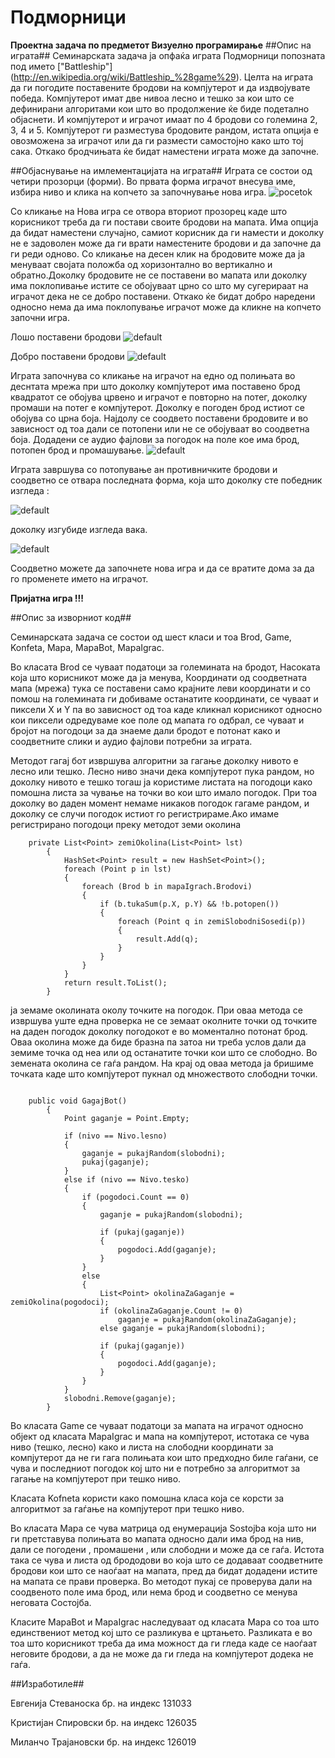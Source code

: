 # Подморници
**Проектна задача по предметот Визуелно програмирање**
##Опис на играта##
Семинарската задача ја опфаќа играта Подморници попозната под името ["Battleship"] (http://en.wikipedia.org/wiki/Battleship_%28game%29). Целта на играта да ги погодите поставените бродови на компјутерот и да издвојувате победа. Компјутерот имат две нивоа лесно и тешко за кои што се дефинирани алгоритами кои што во продолжение ќе биде подетално објаснети. И компјутерот и играчот имаат по 4 бродови со големина 2, 3, 4 и 5. Компјутерот ги разместува бродовите рандом, истата опција е овозможена за играчот или да ги размести самостојно како што тој сака. Откако бродчињата ќе бидат наместени играта може да започне.

##Објаснување на имлементацијата на играта##
Играта се состои од четири прозорци (форми). Во првата форма играчот внесува име, избира ниво и клика на копчето за започнување нова игра.
![pocetok](https://cloud.githubusercontent.com/assets/12072224/7556361/750c6244-f76d-11e4-964e-2873d8700b75.png)

Со кликање на Нова игра се отвора вториот прозорец каде што корисникот треба да ги постави своите бродови на мапата. Има опција да бидат наместени случајно, самиот корисник да ги намести и доколку не е задоволен може да ги врати наместените бродови и да започне да ги реди одново. Со кликање на десен клик на бродовите може да ја менуваат својата положба од хоризонтално во вертикално и обратно.Доколку бродовите не се поставени во мапата или доколку има поклопивање истите се обојуваат црно со што му сугерираат на играчот дека не се добро поставени. Откако ќе бидат добро наредени односно нема да има поклопување играчот може да кликне на копчето започни игра.

 Лошо поставени бродови ![default](https://cloud.githubusercontent.com/assets/12381210/7554642/40759dc6-f730-11e4-8b0b-dddc69f1a4a1.png)
 
 Добро поставени бродови ![default](https://cloud.githubusercontent.com/assets/12381210/7554641/309bc7d6-f730-11e4-8416-4c03ebe41ce9.png)

Играта започнува со кликање на играчот на едно од полињата во деснтата мрежа при што доколку компјутерот има поставено брод квадратот се обојува црвено и играчот е повторно на потег, доколку промаши на потег е компјутерот. Доколку е погоден брод истиот се обојува со црна боја. Најдолу се соодвето поставени бродовите и во зависност од тоа дали се потопени или не се обојуваат во соодветна боја. Додадени се аудио фајлови за погодок на поле кое има брод, потопен брод и промашување.
![default](https://cloud.githubusercontent.com/assets/12381210/7554643/6063e87c-f730-11e4-9290-f8b793210a1d.png)

Играта завршува со потопување ан противничките бродови и соодветно се отвара последната форма, која што доколку сте победник изгледа :

![default](https://cloud.githubusercontent.com/assets/12381210/7554674/69ce0ffe-f731-11e4-9e8b-ab176b7f152e.png)

доколку изгубиде изгледа вака.

![default](https://cloud.githubusercontent.com/assets/12381210/7554670/5440e850-f731-11e4-8ebb-68a469ac2e4f.png)

Соодветно можете да започнете нова игра и да се вратите дома за да го променете името на играчот. 

**Пријатна игра !!!**

##Oпис за изворниот код##

Семинарската задача се состои од шест класи и тоа Brod, Game, Konfeta, Mapa, MapaBot, MapaIgrac. 

Во класата Brod се чуваат податоци за големината на бродот, Насоката која што корисникот може да ја менува, Координати од соодветната мапа (мрежа) тука се поставени само крајните леви  координати и со помош на големината ги добиваме останатите координати, се чуваат и пиксели X и Y па во зависност од тоа каде кликнал корисникот односно кои пиксели одредуваме кое поле од мапата го одбрал, се чуваат и бројот на погодоци за да знаеме дали бродот е потонат како и соодветните слики и аудио фајлови потребни за играта.

Методот гагај бот извршува алгоритни за гагање доколку нивото е лесно или тешко. Лесно ниво значи дека компјутерот пука рандом, но доколку нивото е тешко тогаш ја користиме листата на погодоци како помошна листа за чување на точки во кои што имало погодок. При тоа доколку во даден момент немаме никаков погодок гагаме рандом, и доколку се случи погодок истиот го регистрираме.Ако имаме регистрирано погодоци преку методот земи околина 

```cSharp
	private List<Point> zemiOkolina(List<Point> lst)
        {
            HashSet<Point> result = new HashSet<Point>();
            foreach (Point p in lst)
            {
                foreach (Brod b in mapaIgrach.Brodovi)
                {
                    if (b.tukaSum(p.X, p.Y) && !b.potopen())
                    {
                        foreach (Point q in zemiSlobodniSosedi(p)) 
                        {
                            result.Add(q);
                        }
                    }
                }
            }
            return result.ToList();
        }
``` 

ја земаме околината околу точките на погодок. При оваа метода се извршува уште една проверка не се земаат околните точки од точките на даден погодок доколку погодокот е во моментално потонат брод. Оваа околина може да биде бразна па затоа ни треба услов дали да земиме точка од неа или од останатите точки кои што се слободно. Во земената околина се гаѓа рандом. На крај од оваа метода ја бришиме точката каде што компјутерот пукнал од множеството слободни точки.

``` cSharp
	
	public void GagajBot()
        {
            Point gaganje = Point.Empty;

            if (nivo == Nivo.lesno)
            {
                gaganje = pukajRandom(slobodni);
                pukaj(gaganje);
            }
            else if (nivo == Nivo.tesko)
            {
                if (pogodoci.Count == 0)
                {
                    gaganje = pukajRandom(slobodni);
                    
                    if (pukaj(gaganje))
                    {
                        pogodoci.Add(gaganje);
                    }
                }
                else
                {
                    List<Point> okolinaZaGaganje = zemiOkolina(pogodoci);
                    if (okolinaZaGaganje.Count != 0)
                        gaganje = pukajRandom(okolinaZaGaganje);
                    else gaganje = pukajRandom(slobodni);

                    if (pukaj(gaganje))
                    {
                        pogodoci.Add(gaganje);
                    }
                }
            }
            slobodni.Remove(gaganje);
        }

```

Во класата Game се чуваат податоци за мапата на играчот односно објект од класата MapaIgrac и мапа на компјутерот, истотака се чува ниво (тешко, лесно) како и листа на слободни координати за компјутерот да не ги гага полињата кои што предходно биле гаѓани, се чува и последниот погодок кој што ни е потребно за алгоритмот за гагање на компјутерот при тешко ниво.

Класата Kofneta користи како помошна класа која се корсти за алгоритмот за гаѓање на компјутерот при тешко ниво.

Во класата Mapa се чува матрица од енумерација Sostojba која што ни ги претставува полињата во мапата односно дали има брод на нив, дали се погодени , промашени , или слободни и може да се гаѓа. Истота така се чува и листа од брододови во која што се додаваат соодветните бродови кои што се наоѓаат на мапата, пред да бидат додадени истите на мапата се прави проверка. Во методот пукај  се проверува дали на соодвеното поле има брод, или нема брод и соодветно се менува неговата Состојба.

Класите MapaBot и MapaIgrac наследуваат од класата Mapa со тоа што единствениот метод кој што се разликува е цртањето. Разликата е во тоа што корисникот треба да има можност да ги гледа каде се наоѓаат неговите бродови, а да не може да ги гледа на компјутерот додека не гаѓа.


##Изработиле##

Евгенија Стеваноска бр. на индекс 131033

Кристијан Спировски бр. на индекс 126035

Миланчо Трајановски бр. на индекс 126019
